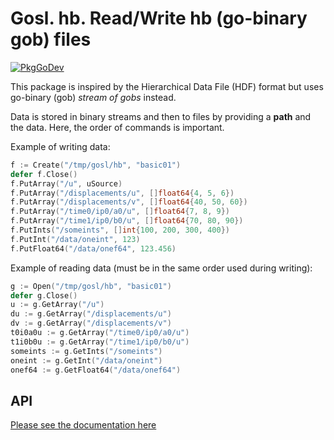 # Gosl. hb. Read/Write hb (go-binary gob) files

[![PkgGoDev](https://pkg.go.dev/badge/github.com/cpmech/gosl/hb)](https://pkg.go.dev/github.com/cpmech/gosl/hb)

This package is inspired by the Hierarchical Data File (HDF) format but uses go-binary (gob) _stream of gobs_ instead.

Data is stored in binary streams and then to files by providing a **path** and the data. Here, the order of commands is important.

Example of writing data:

```go
f := Create("/tmp/gosl/hb", "basic01")
defer f.Close()
f.PutArray("/u", uSource)
f.PutArray("/displacements/u", []float64{4, 5, 6})
f.PutArray("/displacements/v", []float64{40, 50, 60})
f.PutArray("/time0/ip0/a0/u", []float64{7, 8, 9})
f.PutArray("/time1/ip0/b0/u", []float64{70, 80, 90})
f.PutInts("/someints", []int{100, 200, 300, 400})
f.PutInt("/data/oneint", 123)
f.PutFloat64("/data/onef64", 123.456)
```

Example of reading data (must be in the same order used during writing):

```go
g := Open("/tmp/gosl/hb", "basic01")
defer g.Close()
u := g.GetArray("/u")
du := g.GetArray("/displacements/u")
dv := g.GetArray("/displacements/v")
t0i0a0u := g.GetArray("/time0/ip0/a0/u")
t1i0b0u := g.GetArray("/time1/ip0/b0/u")
someints := g.GetInts("/someints")
oneint := g.GetInt("/data/oneint")
onef64 := g.GetFloat64("/data/onef64")
```

## API

[Please see the documentation here](https://pkg.go.dev/github.com/cpmech/gosl/hb)
